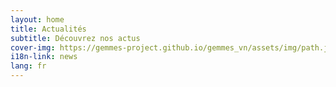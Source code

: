 ```yaml
---
layout: home
title: Actualités
subtitle: Découvrez nos actus
cover-img: https://gemmes-project.github.io/gemmes_vn/assets/img/path.jpg
i18n-link: news
lang: fr
---
```


